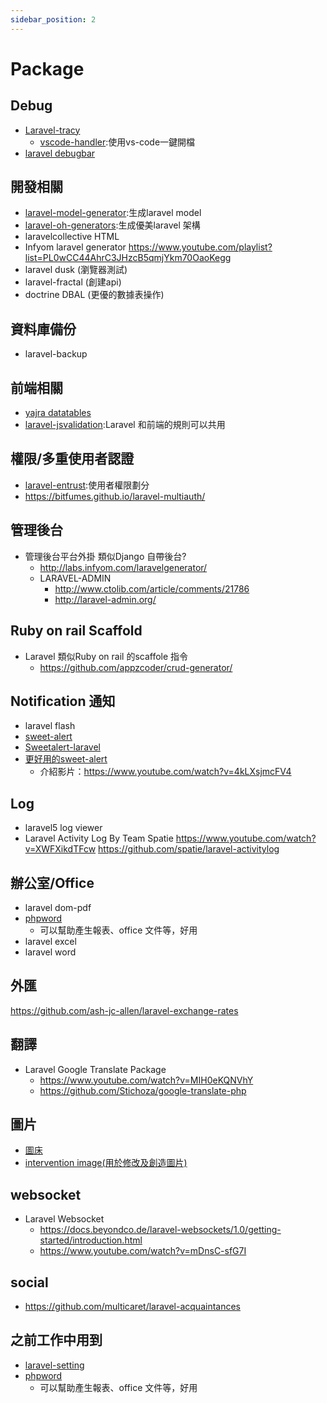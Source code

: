 ```yaml
---
sidebar_position: 2
---
```

# Package

## Debug
- [Laravel-tracy](https://packagist.org/packages/recca0120/laravel-tracy)
    - [vscode-handler](https://github.com/shengyou/vscode-handler):使用vs-code一鍵開檔
- [laravel debugbar](https://github.com/barryvdh/laravel-debugbar) 

## 開發相關
- [laravel-model-generator](https://github.com/ignasbernotas/laravel-model-generator):生成laravel model
- [laravel-oh-generators](https://github.com/Mombuyish/Laravel-Oh-Generators):生成優美laravel 架構
- laravelcollective HTML
- Infyom laravel generator
https://www.youtube.com/playlist?list=PL0wCC44AhrC3JHzcB5qmjYkm70OaoKegg
- laravel dusk (瀏覽器測試)
- laravel-fractal (創建api)
- doctrine DBAL (更優的數據表操作)

## 資料庫備份
- laravel-backup

## 前端相關
- [yajra datatables](https://github.com/yajra/laravel-datatables)
- [laravel-jsvalidation](https://github.com/proengsoft/laravel-jsvalidation):Laravel 和前端的規則可以共用

## 權限/多重使用者認證
- [laravel-entrust](https://github.com/Zizaco/entrust):使用者權限劃分
- https://bitfumes.github.io/laravel-multiauth/

## 管理後台
- 管理後台平台外掛 類似Django 自帶後台?
    - http://labs.infyom.com/laravelgenerator/
    - LARAVEL-ADMIN
        - http://www.ctolib.com/article/comments/21786
        - http://laravel-admin.org/

## Ruby on rail Scaffold
- Laravel 類似Ruby on rail 的scaffole 指令
    - https://github.com/appzcoder/crud-generator/

## Notification 通知
- laravel flash
- [sweet-alert](https://github.com/uxweb/sweet-alert)
- [Sweetalert-laravel](https://github.com/RaymondWilkinson/Sweetalert-Laravel)
- [更好用的sweet-alert](https://github.com/realrashid/sweet-alert)
    - 介紹影片：https://www.youtube.com/watch?v=4kLXsjmcFV4 

## Log
- laravel5 log viewer
- Laravel Activity Log By Team Spatie
https://www.youtube.com/watch?v=XWFXikdTFcw
https://github.com/spatie/laravel-activitylog

## 辦公室/Office
- laravel dom-pdf
- [phpword](https://github.com/PHPOffice/PHPWord)
    -  可以幫助產生報表、office 文件等，好用
- laravel excel
- laravel word

## 外匯
https://github.com/ash-jc-allen/laravel-exchange-rates

## 翻譯
- Laravel Google Translate Package
    - https://www.youtube.com/watch?v=MIH0eKQNVhY
    - https://github.com/Stichoza/google-translate-php

## 圖片
- [圖床](https://github.com/Mombuyish/Laravel-Imgur)
- [intervention image(用於修改及創造圖片)](http://image.intervention.io/)

## websocket
- Laravel Websocket
    - https://docs.beyondco.de/laravel-websockets/1.0/getting-started/introduction.html
    - https://www.youtube.com/watch?v=mDnsC-sfG7I

## social
- https://github.com/multicaret/laravel-acquaintances

## 之前工作中用到
- [laravel-setting](https://github.com/anlutro/laravel-settings)
- [phpword](https://github.com/PHPOffice/PHPWord)
    -  可以幫助產生報表、office 文件等，好用
